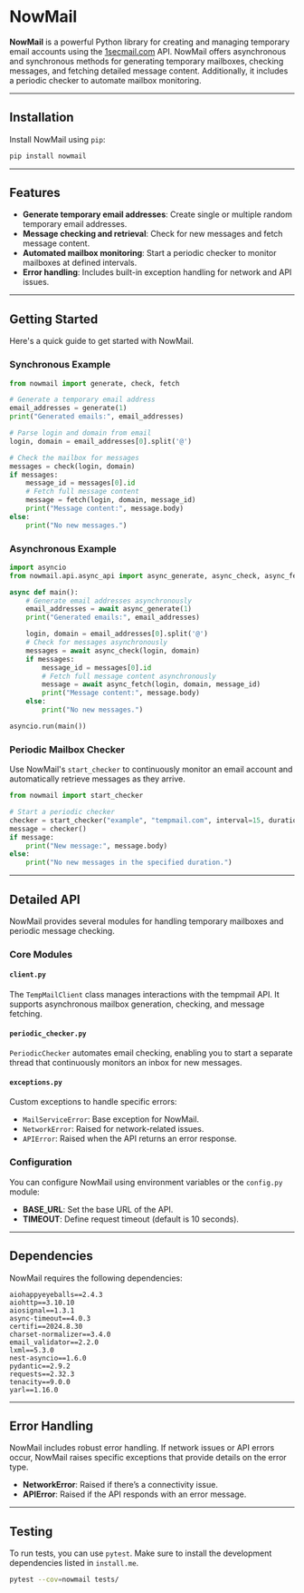 
# NowMail

**NowMail** is a powerful Python library for creating and managing temporary email accounts using the [1secmail.com](https://www.1secmail.com/) API. NowMail offers asynchronous and synchronous methods for generating temporary mailboxes, checking messages, and fetching detailed message content. Additionally, it includes a periodic checker to automate mailbox monitoring.

---

## Installation

Install NowMail using `pip`:

```bash
pip install nowmail
```

---

## Features

- **Generate temporary email addresses**: Create single or multiple random temporary email addresses.
- **Message checking and retrieval**: Check for new messages and fetch message content.
- **Automated mailbox monitoring**: Start a periodic checker to monitor mailboxes at defined intervals.
- **Error handling**: Includes built-in exception handling for network and API issues.

---

## Getting Started

Here's a quick guide to get started with NowMail.

### Synchronous Example

```python
from nowmail import generate, check, fetch

# Generate a temporary email address
email_addresses = generate(1)
print("Generated emails:", email_addresses)

# Parse login and domain from email
login, domain = email_addresses[0].split('@')

# Check the mailbox for messages
messages = check(login, domain)
if messages:
    message_id = messages[0].id
    # Fetch full message content
    message = fetch(login, domain, message_id)
    print("Message content:", message.body)
else:
    print("No new messages.")
```

### Asynchronous Example

```python
import asyncio
from nowmail.api.async_api import async_generate, async_check, async_fetch

async def main():
    # Generate email addresses asynchronously
    email_addresses = await async_generate(1)
    print("Generated emails:", email_addresses)

    login, domain = email_addresses[0].split('@')
    # Check for messages asynchronously
    messages = await async_check(login, domain)
    if messages:
        message_id = messages[0].id
        # Fetch full message content asynchronously
        message = await async_fetch(login, domain, message_id)
        print("Message content:", message.body)
    else:
        print("No new messages.")

asyncio.run(main())
```

### Periodic Mailbox Checker

Use NowMail's `start_checker` to continuously monitor an email account and automatically retrieve messages as they arrive.

```python
from nowmail import start_checker

# Start a periodic checker
checker = start_checker("example", "tempmail.com", interval=15, duration=60)
message = checker()
if message:
    print("New message:", message.body)
else:
    print("No new messages in the specified duration.")
```

---

## Detailed API

NowMail provides several modules for handling temporary mailboxes and periodic message checking.

### Core Modules

#### `client.py`

The `TempMailClient` class manages interactions with the tempmail API. It supports asynchronous mailbox generation, checking, and message fetching.

#### `periodic_checker.py`

`PeriodicChecker` automates email checking, enabling you to start a separate thread that continuously monitors an inbox for new messages.

#### `exceptions.py`

Custom exceptions to handle specific errors:

- `MailServiceError`: Base exception for NowMail.
- `NetworkError`: Raised for network-related issues.
- `APIError`: Raised when the API returns an error response.

### Configuration

You can configure NowMail using environment variables or the `config.py` module:

- **BASE_URL**: Set the base URL of the API.
- **TIMEOUT**: Define request timeout (default is 10 seconds).

---

## Dependencies

NowMail requires the following dependencies:

```plaintext
aiohappyeyeballs==2.4.3
aiohttp==3.10.10
aiosignal==1.3.1
async-timeout==4.0.3
certifi==2024.8.30
charset-normalizer==3.4.0
email_validator==2.2.0
lxml==5.3.0
nest-asyncio==1.6.0
pydantic==2.9.2
requests==2.32.3
tenacity==9.0.0
yarl==1.16.0
```

---

## Error Handling

NowMail includes robust error handling. If network issues or API errors occur, NowMail raises specific exceptions that provide details on the error type.

- **NetworkError**: Raised if there’s a connectivity issue.
- **APIError**: Raised if the API responds with an error message.

---

## Testing

To run tests, you can use `pytest`. Make sure to install the development dependencies listed in `install.me`.

```bash
pytest --cov=nowmail tests/
